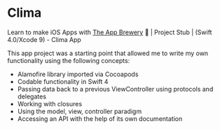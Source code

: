 # Clima
Learn to make iOS Apps with [The App Brewery](https://www.appbrewery.co) 📱 | Project Stub | (Swift 4.0/Xcode 9) - Clima App

This app project was a starting point that allowed me to write my own functionality using the following concepts:
* Alamofire library imported via Cocoapods
* Codable functionality in Swift 4
* Passing data back to a previous ViewController using protocols and delegates
* Working with closures
* Using the model, view, controller paradigm
* Accessing an API with the help of its own documentation
